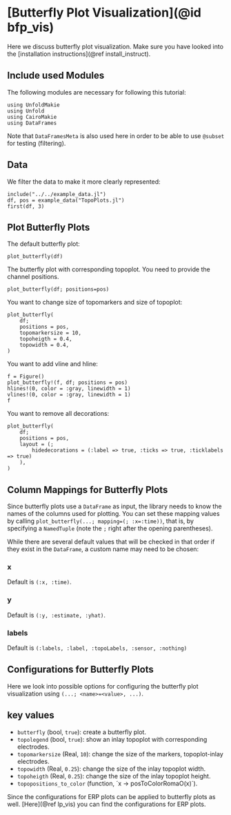 # [Butterfly Plot Visualization](@id bfp_vis)

Here we discuss butterfly plot visualization. 
Make sure you have looked into the [installation instructions](@ref install_instruct).

## Include used Modules
The following modules are necessary for following this tutorial:
```@example main
using UnfoldMakie
using Unfold
using CairoMakie
using DataFrames
```
Note that `DataFramesMeta` is also used here in order to be able to use `@subset` for testing (filtering).

## Data

We filter the data to make it more clearly represented:
```@example main
include("../../example_data.jl")
df, pos = example_data("TopoPlots.jl")
first(df, 3)
```

## Plot Butterfly Plots

The default butterfly plot:
```@example main
plot_butterfly(df)
```

The butterfly plot with corresponding topoplot. You need to provide the channel positions.

```@example main
plot_butterfly(df; positions=pos)
```

You want to change size of topomarkers and size of topoplot:
```@example main
plot_butterfly(
    df;
    positions = pos,
    topomarkersize = 10,
    topoheigth = 0.4,
    topowidth = 0.4,
)
```

You want to add vline and hline:
```@example main
f = Figure()
plot_butterfly!(f, df; positions = pos)
hlines!(0, color = :gray, linewidth = 1)
vlines!(0, color = :gray, linewidth = 1)
f
```

You want to remove all decorations:
```@example main
plot_butterfly(
    df;
    positions = pos,
    layout = (;
        hidedecorations = (:label => true, :ticks => true, :ticklabels => true)
    ),
)
```

## Column Mappings for Butterfly Plots

Since butterfly plots use a `DataFrame` as input, the library needs to know the names of the columns used for plotting. You can set these mapping values by calling `plot_butterfly(...; mapping=(; :x=:time))`, that is, by specifying a `NamedTuple` (note the `;` right after the opening parentheses).

While there are several default values that will be checked in that order if they exist in the `DataFrame`, a custom name may need to be chosen:


### x
Default is `(:x, :time)`.

### y
Default is `(:y, :estimate, :yhat)`.

### labels
Default is `(:labels, :label, :topoLabels, :sensor, :nothing)`


## Configurations for Butterfly Plots

Here we look into possible options for configuring the butterfly plot visualization using `(...; <name>=<value>, ...)`.

## key values
- `butterfly` (bool, `true`): create a butterfly plot.
- `topolegend` (bool, `true`): show an inlay topoplot with corresponding electrodes.
- `topomarkersize` (Real, `10`): change the size of the markers, topoplot-inlay electrodes.
- `topowidth` (Real, `0.25`): change the size of the inlay topoplot width.
- `topoheigth` (Real, `0.25`): change the size of the inlay topoplot height.
- `topopositions_to_color` (function, ´x -> posToColorRomaO(x)´).


Since the configurations for ERP plots can be applied to butterfly plots as well.
[Here](@ref lp_vis) you can find the configurations for ERP plots.

